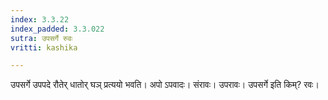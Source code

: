 ```yaml
---
index: 3.3.22
index_padded: 3.3.022
sutra: उपसर्गे रुवः
vritti: kashika

---
```

उपसर्गे उपपदे रौतेर् धातोर् घञ् प्रत्ययो भवति। अपो ऽपवादः। संरावः। उपरावः। उपसर्गे इति किम्? रवः।